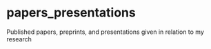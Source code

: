 # papers_presentations
Published papers, preprints, and presentations given in relation to my research
